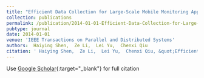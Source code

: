 ```yaml
---
title: "Efficient Data Collection for Large-Scale Mobile Monitoring Applications"
collection: publications
permalink: /publication/2014-01-01-Efficient-Data-Collection-for-Large-Scale-Mobile-Monitoring-Applications
pubtype: journal
date: 2014-01-01
venue: 'IEEE Transactions on Parallel and Distributed Systems'
authors:  Haiying Shen,  Ze Li,  Lei Yu,  Chenxi Qiu
citation: ' Haiying Shen,  Ze Li,  Lei Yu,  Chenxi Qiu, &quot;Efficient Data Collection for Large-Scale Mobile Monitoring Applications.&quot; IEEE Transactions on Parallel and Distributed Systems, 2014.'
---
```

Use [Google Scholar](https://scholar.google.com/scholar?q=Efficient+Data+Collection+for+Large+Scale+Mobile+Monitoring+Applications){:target="_blank"} for full citation